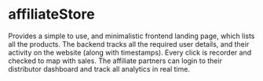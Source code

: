 # affiliateStore

Provides a simple to use, and minimalistic frontend landing page, which lists all the products. 
The backend tracks all the required user details, and their activity on the website (along with timestamps). Every click is recorder and checked to map with sales. The affiliate partners can login to their distributor dashboard and track all analytics in real time.
